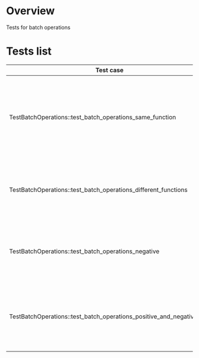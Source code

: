 # Overview

Tests for batch operations

# Tests list

| Test case                                                             | Description                                                                                   | XFailed |
|-----------------------------------------------------------------------|-----------------------------------------------------------------------------------------------|---------|
| TestBatchOperations::test_batch_operations_same_function              | sends a batch operation request with 100 calls to the same function with different parameters |         |
| TestBatchOperations::test_batch_operations_different_functions        | sends a batch operation request with a few calls to different functions                       |         |
| TestBatchOperations::test_batch_operations_negative                   | sends a batch operation request with a few calls with invalid parameters                      |         |
| TestBatchOperations::test_batch_operations_positive_and_negative_mix  | sends a batch operation request with a mix of positive and calls to different functions       |         |
